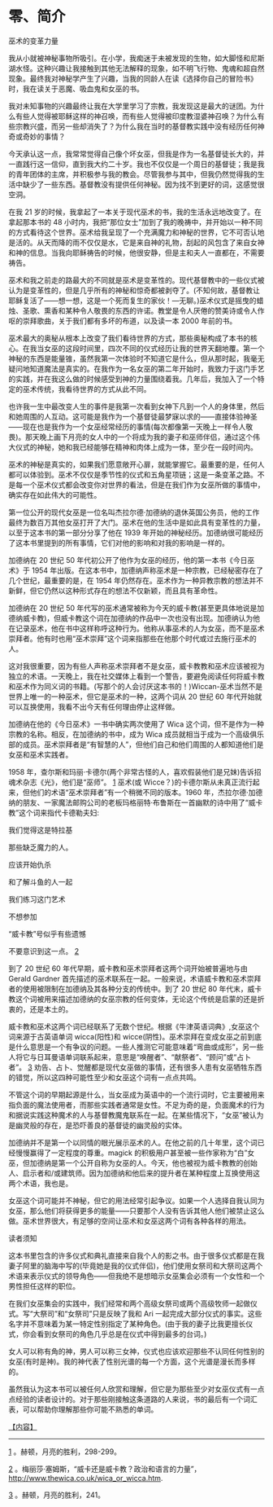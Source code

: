 

# 零、简介

巫术的变革力量

我从小就被神秘事物所吸引。在小学，我痴迷于未被发现的生物，如大脚怪和尼斯湖水怪。这种兴趣让我接触到其他无法解释的现象，如不明飞行物、鬼魂和超自然现象。最终我对神秘学产生了兴趣，当我的同龄人在读《选择你自己的冒险书》时，我在读关于恶魔、吸血鬼和女巫的书。

我对未知事物的兴趣最终让我在大学里学习了宗教，我发现这是最大的谜团。为什么有些人觉得被耶稣这样的神召唤，而有些人觉得被印度教湿婆神召唤？为什么有些宗教兴盛，而另一些却消失了？为什么我在当时的基督教实践中没有经历任何神奇或奇妙的事情？

今天承认这一点，我常常觉得自己像个坏女巫，但我是作为一名基督徒长大的，并一直践行这一信仰，直到我大约二十岁。我也不仅仅是一个周日的基督徒；我是我的青年团体的主席，并积极参与我的教会。尽管我参与其中，但我仍然觉得我的生活中缺少了一些东西。基督教没有提供任何神秘。因为找不到更好的词，这感觉很空洞。

在我 21 岁的时候，我拿起了一本关于现代巫术的书，我的生活永远地改变了。在拿起那本书的 48 小时内，我把“那位女士”加到了我的晚祷中，并开始以一种不同的方式看待这个世界。巫术给我呈现了一个充满魔力和神秘的世界，它不可否认地是活的。从天而降的雨不仅仅是水，它是来自神的礼物，刮起的风包含了来自女神和神的信息。当我向耶稣祷告的时候，他很安静，但是主和夫人一直都在，不需要祷告。

巫术和我之前走的路最大的不同就是巫术是变革性的。现代基督教中的一些仪式被认为是变革性的，但是几乎所有的神秘和惊奇都被剥夺了。(不知何故，基督教让耶稣复活了——想一想，这是一个死而复生的家伙！—无聊。)巫术仪式是摇曳的蜡烛、圣歌、熏香和某种令人敬畏的东西的许诺。教堂是令人厌倦的赞美诗或令人作呕的崇拜歌曲，关于我们都有多坏的布道，以及读一本 2000 年前的书。

巫术最大的奥秘从根本上改变了我们看待世界的方式，那些奥秘构成了本书的核心。在我当女巫的这段时间里，四次不同的仪式经历让我的世界天翻地覆。第一个神秘的东西是能量锥，虽然我第一次体验时不知道它是什么，但从那时起，我毫无疑问地知道魔法是真实的。在我作为一名女巫的第二年开始时，我致力于这门手艺的实践，并在我这么做的时候感受到神的力量围绕着我。几年后，我加入了一个特定的巫术传统，我看待世界的方式从此不同。

也许我一生中最改变人生的事件是我第一次看到女神下凡到一个人的身体里，然后和她周围的人互动。这可能是我作为一个基督徒最梦寐以求的——直接体验神圣——现在也是我作为一个女巫经常经历的事情(每次都像第一天晚上一样令人敬畏)。那天晚上画下月亮的女人中的一个将成为我的妻子和巫师伴侣，通过这个伟大仪式的神秘，她和我已经能够在精神和肉体上成为一体，至少在一段时间内。

巫术的神秘是真实的，如果我们愿意敞开心扉，就能掌握它。最重要的是，任何人都可以体验到。巫术不仅仅是季节性的仪式和五角星项链；这是一条变革之路。不是每一个巫术仪式都会改变你对世界的看法，但是在我们作为女巫所做的事情中，确实存在如此伟大的可能性。

第一位公开的现代女巫是一位名叫杰拉尔德·加德纳的退休英国公务员，他的工作最终为数百万其他女巫打开了大门。巫术在他的生活中是如此具有变革性的力量，以至于这本书的第一部分分享了他在 1939 年开始的神秘经历。加德纳很可能经历了这本书里提到的所有事情，它们对他的影响和对我的影响是一样的。

加德纳在 20 世纪 50 年代初公开了他作为女巫的经历，他的第一本书《今日巫术》于 1954 年出版。在这本书中，加德纳声称巫术是一种宗教，已经秘密存在了几个世纪，最重要的是，在 1954 年仍然存在。巫术作为一种异教宗教的想法并不新鲜，但它仍然以这种形式存在的想法不仅新颖，而且具有革命性。

加德纳在 20 世纪 50 年代写的巫术通常被称为今天的威卡教(甚至更具体地说是加德纳威卡教)，但威卡教这个词在加德纳的作品中一次也没有出现。加德纳认为他在记录巫术，他在书中这样称呼这种行为。他称从事巫术的人为女巫，而不是巫术崇拜者。他有时也用“巫术崇拜”这个词来指那些在他那个时代或过去施行巫术的人。

这对我很重要，因为有些人声称巫术崇拜者不是女巫，威卡教教和巫术应该被视为独立的术语。一天晚上，我在社交媒体上看到一个警告，要避免阅读任何将威卡教和巫术作为同义词的书籍。(写那个的人会讨厌这本书的！)Wiccan-巫术当然不是世界上唯一的一种巫术，但它是巫术的一种，这两个词从 20 世纪 60 年代开始就可以互换使用，我看不出今天有任何理由停止这样做。

加德纳在他的《今日巫术》一书中确实两次使用了 Wica 这个词，但不是作为一种宗教的名称。相反，在加德纳的书中，成为 Wica 成员就相当于成为一个高级俱乐部的成员。巫术崇拜者是“有智慧的人”，但他们自己和他们周围的人都知道他们是女巫和巫术实践者。

1958 年，查尔斯和玛丽·卡德尔(两个非常古怪的人，喜欢假装他们是兄妹)告诉招魂术杂志《光》，他们是“巫师”。 [1](TW.xhtml#footnote-002) 巫术(或 Wicce？)的卡德尔斯从未真正流行起来，但他们的术语“巫术崇拜者”有一个稍微不同的版本。1960 年，杰拉尔德·加德纳的朋友、一家魔法邮购公司的老板玛格丽特·布鲁斯在一首幽默的诗中用了“威卡教”这个词来指代卡德勒夫妇:

我们觉得这是特拉基

那些缺乏魔力的人。

应该开始仇杀

和了解斗鱼的人一起

我们练习这门艺术

不想参加

“威卡教”号似乎有些遗憾

不要意识到这一点。 [2](TW.xhtml#footnote-001)

到了 20 世纪 60 年代早期，威卡教和巫术崇拜者这两个词开始被普遍地与由 Gerald Gardner 首先描述的巫术联系在一起。一般来说，术语威卡教和巫术崇拜者的使用被限制在加德纳及其各种分支的传统中。到了 20 世纪 80 年代末，威卡教这个词被用来描述加德纳的女巫宗教的任何变体，无论这个传统是启蒙的还是折衷的，还是本土的。

威卡教和巫术这两个词已经联系了无数个世纪。根据《牛津英语词典》,女巫这个词来源于古英语单词 wicca(阳性)和 wicce(阴性)。巫术崇拜在变成女巫之前到底是什么意思是一个有争议的问题。一些人推测它可能意味着“弯曲或成形”，另一些人将它与日耳曼语单词联系起来，意思是“唤醒者”、“献祭者”、“顾问”或“占卜者”。 [3](TW.xhtml#footnote-000) 劝告、占卜、觉醒都是现代女巫做的事情，还有很多人患有女巫牺牲东西的错觉，所以这四种可能性至少和女巫这个词有一点点共鸣。

不管这个词的早期起源是什么，当女巫成为英语中的一个流行词时，它主要被用来指负面的魔法使用者，而那些实践者通常是女性。不足为奇的是，负面魔术的行为和据说实践这种魔术的人与基督教魔鬼联系在一起。在某些情况下，“女巫”被认为是幽灵般的存在，是恐吓善良的基督徒的幽灵般的实体。

加德纳并不是第一个以同情的眼光展示巫术的人。在他之前的几十年里，这个词已经慢慢赢得了一定程度的尊重。magick 的积极用户甚至被一些作家称为“白”女巫，但加德纳是第一个公开自称为女巫的人。今天，他也被视为威卡教教的创始人、启示者和/或建筑师。因为加德纳和他后来的提升者在某种程度上互换使用这两个术语，我也是。

女巫这个词可能并不神秘，但它的用法经常引起争议。如果一个人选择自我认同为女巫，那么他们将获得更多的能量——只要那个人没有告诉其他人他们被禁止这么做。巫术世界很大，有足够的空间让巫术和女巫这两个词有各种各样的用法。

读者须知

这本书里包含的许多仪式和典礼直接来自我个人的影之书。由于很多仪式都是在我妻子阿里的脑海中写的(毕竟她是我的仪式伴侣)，他们使用女祭司和大祭司这两个术语来表示仪式的领导角色——但我绝不是想暗示女巫集会必须有一个女性和一个男性担任这样的职位。

在我们女巫集会的实践中，我们经常和两个高级女祭司或两个高级牧师一起做仪式。写“大祭司”和“女祭司”只是反映了我和 Ari 一起完成大部分仪式的事实。这些名字并不意味着为某一特定性别指定了某种角色。(由于我的妻子比我更擅长仪式，你会看到女祭司的角色几乎总是在仪式中得到最多的台词。)

女人可以称有角的神，男人可以称三女神，仪式也应该欢迎那些不认同任何性别的女巫(有时是神)。我的神代表了性别光谱的每一个方面，这个光谱是漫长而多样的。

虽然我认为这本书可以被任何人欣赏和理解，但它是为那些至少对女巫仪式有一点点经验的读者设计的。对于那些刚接触这条道路的人来说，书的最后有一个词汇表，可以帮助你理解那些你可能不熟悉的单词。

[【内容】](Contents.xhtml#_idTextAnchor000)

* * *

[1](TW.xhtml#footnote-002-backlink) 。赫顿，月亮的胜利，298-299。

[2](TW.xhtml#footnote-001-backlink) 。梅丽莎·塞姆斯，“威卡还是威卡教？政治和语言的力量”，http://www.thewica.co.uk/wica_or_wicca.htm.

[3](TW.xhtml#footnote-000-backlink) 。赫顿，月亮的胜利，241。